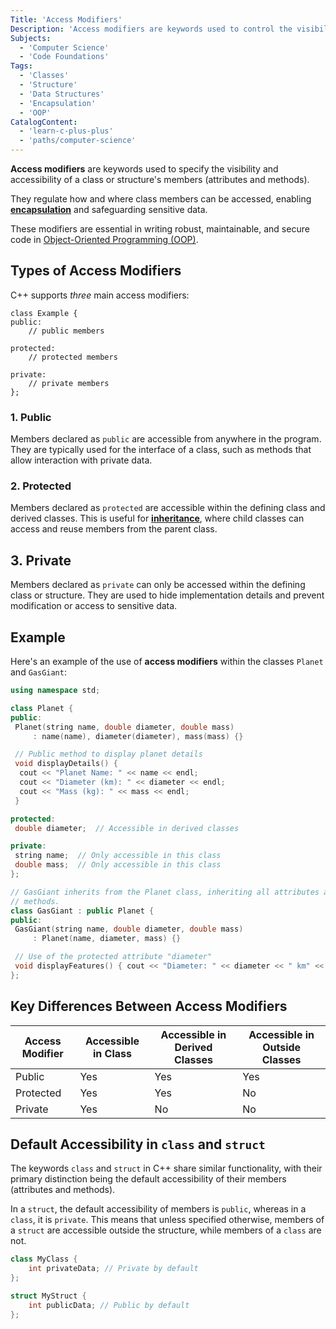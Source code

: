 ```yaml
---
Title: 'Access Modifiers'
Description: 'Access modifiers are keywords used to control the visibility and accessibility of class members.'
Subjects:
  - 'Computer Science'
  - 'Code Foundations'
Tags:
  - 'Classes'
  - 'Structure'
  - 'Data Structures'
  - 'Encapsulation'
  - 'OOP'
CatalogContent:
  - 'learn-c-plus-plus'
  - 'paths/computer-science'
---
```


**Access modifiers** are keywords used to specify the visibility and accessibility of a class or structure's members (attributes and methods).

They regulate how and where class members can be accessed, enabling [**encapsulation**](https://www.codecademy.com/resources/docs/general/programming-paradigms/encapsulation) and safeguarding sensitive data.

These modifiers are essential in writing robust, maintainable, and secure code in [Object-Oriented Programming (OOP)](https://www.codecademy.com/resources/docs/general/programming-paradigms/object-oriented-programming).
## Types of Access Modifiers
C++ supports _three_ main access modifiers:

```pseudo
class Example {
public:
    // public members

protected:
    // protected members

private:
    // private members
};
```

### 1. Public

Members declared as `public` are accessible from anywhere in the program. They are typically used for the interface of a class, such as methods that allow interaction with private data.

### 2. Protected

Members declared as `protected` are accessible within the defining class and derived classes. This is useful for [**inheritance**](https://www.codecademy.com/resources/docs/general/programming-paradigms/inheritance), where child classes can access and reuse members from the parent class.

## 3. Private

Members declared as `private` can only be accessed within the defining class or structure. They are used to hide implementation details and prevent modification or access to sensitive data.

## Example

Here's an example of the use of **access modifiers** within the classes `Planet` and `GasGiant`:

```cpp
using namespace std;

class Planet {
public:
 Planet(string name, double diameter, double mass)
     : name(name), diameter(diameter), mass(mass) {}

 // Public method to display planet details
 void displayDetails() {
  cout << "Planet Name: " << name << endl;
  cout << "Diameter (km): " << diameter << endl;
  cout << "Mass (kg): " << mass << endl;
 }

protected:
 double diameter;  // Accessible in derived classes

private:
 string name;  // Only accessible in this class
 double mass;  // Only accessible in this class
};

// GasGiant inherits from the Planet class, inheriting all attributes and
// methods.
class GasGiant : public Planet {
public:
 GasGiant(string name, double diameter, double mass)
     : Planet(name, diameter, mass) {}

 // Use of the protected attribute "diameter"
 void displayFeatures() { cout << "Diameter: " << diameter << " km" << endl; }
};
```

## Key Differences Between Access Modifiers

| Access Modifier | Accessible in Class | Accessible in Derived Classes | Accessible in Outside Classes |
| --------------- | ------------------- | ----------------------------- | ----------------------------- |
| Public          | Yes                 | Yes                           | Yes                           |
| Protected       | Yes                 | Yes                           | No                            |
| Private         | Yes                 | No                            | No                            |

## Default Accessibility in `class` and `struct`

The keywords `class` and `struct` in C++ share similar functionality, with their primary distinction being the default accessibility of their members (attributes and methods).

In a `struct`, the default accessibility of members is `public`, whereas in a `class`, it is `private`. This means that unless specified otherwise, members of a `struct` are accessible outside the structure, while members of a `class` are not.

```cpp
class MyClass {
    int privateData; // Private by default
};

struct MyStruct {
    int publicData; // Public by default
};
```
